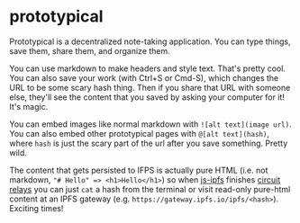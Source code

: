 # prototypical

Prototypical is a decentralized note-taking application. 
You can type things, save them, share them, and organize them.

You can use markdown to make headers and style text. That's pretty cool. 
You can also save your work (with Ctrl+S or Cmd-S), which changes the URL to be some scary hash thing. 
Then if you share that URL with someone else, they'll see the content that you saved by asking your computer for it! 
It's magic.

You can embed images like normal markdown with `![alt text](image url)`. You can also embed other prototypical pages with `@[alt text](hash)`, where `hash` is just the scary part of the url after you save something. Pretty wild.

The content that gets persisted to IFPS is actually pure HTML (i.e. not markdown, `"# Hello" => <h1>Hello</h1>`) so when [js-ipfs](https://github.com/ipfs/js-ipfs) finishes [circuit relays](https://github.com/ipfs/js-ipfs/pull/1063) you can just `cat` a hash from the terminal or visit read-only pure-html content at an IPFS gateway (e.g. `https://gateway.ipfs.io/ipfs/<hash>`). Exciting times!
